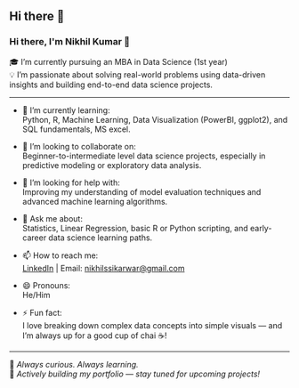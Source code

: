 ## Hi there 👋

### Hi there, I'm Nikhil Kumar 👋

🎓 I’m currently pursuing an MBA in Data Science (1st year)  
💡 I’m passionate about solving real-world problems using data-driven insights and building end-to-end data science projects.  

---

- 🌱 I’m currently learning:  
  Python, R, Machine Learning, Data Visualization (PowerBI, ggplot2), and SQL fundamentals, MS excel.

- 👯 I’m looking to collaborate on:  
  Beginner-to-intermediate level data science projects, especially in predictive modeling or exploratory data analysis.

- 🤔 I’m looking for help with:  
  Improving my understanding of model evaluation techniques and advanced machine learning algorithms.

- 💬 Ask me about:  
  Statistics, Linear Regression, basic R or Python scripting, and early-career data science learning paths.

- 📫 How to reach me:  
  [LinkedIn]((linkedin.com/in/nikhil-kumar-604529217/)) | Email: nikhilssikarwar@gmail.com

- 😄 Pronouns:  
  He/Him

- ⚡ Fun fact:  
  I love breaking down complex data concepts into simple visuals — and I’m always up for a good cup of chai ☕!

---

🌟 *Always curious. Always learning.*  
📌 *Actively building my portfolio — stay tuned for upcoming projects!*
